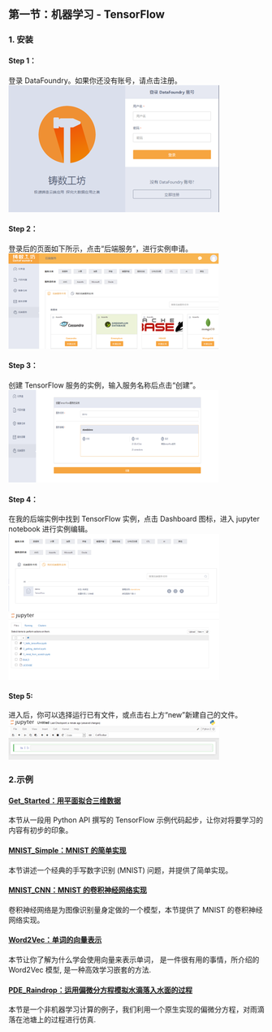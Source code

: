 ## 第一节：机器学习 - TensorFlow

### 1. 安装


#### Step 1：

登录 DataFoundry。如果你还没有账号，请点击注册。
![](img/login.png)

#### Step 2：

登录后的页面如下所示，点击“后端服务”，进行实例申请。
![](img/backing_service_apply.png)

#### Step 3：

创建 TensorFlow 服务的实例，输入服务名称后点击“创建”。
![](img/create_instance.png)

#### Step 4：

在我的后端实例中找到 TensorFlow 实例，点击 Dashboard 图标，进入 jupyter notebook 进行实例编辑。
![](img/dashboard.png)
![](img/notebook.png)

#### Step 5:

进入后，你可以选择运行已有文件，或点击右上方“new”新建自己的文件。
![image](img/run_jupyter.png)

### 2.示例

#### [Get_Started：用平面拟合三维数据](Tutorials/Get_Started.md)

本节从一段用 Python API 撰写的 TensorFlow 示例代码起步，让你对将要学习的内容有初步的印象。

#### [MNIST_Simple：MNIST 的简单实现](Tutorials/MNIST.md)

本节讲述一个经典的手写数字识别 (MNIST) 问题，并提供了简单实现。

#### [MNIST_CNN：MNIST 的卷积神经网络实现](Tutorials/MNIST.md)

卷积神经网络是为图像识别量身定做的一个模型，本节提供了 MNIST 的卷积神经网络实现。

#### [Word2Vec：单词的向量表示](Tutorials/Word2Vec.md)

本节让你了解为什么学会使用向量来表示单词， 是一件很有用的事情，所介绍的 Word2Vec 模型, 是一种高效学习嵌套的方法.

#### [PDE_Raindrop：运用偏微分方程模拟水滴落入水面的过程](Tutorials/PDE_Raindrop.md)

本节是一个非机器学习计算的例子，我们利用一个原生实现的偏微分方程，对雨滴落在池塘上的过程进行仿真.



